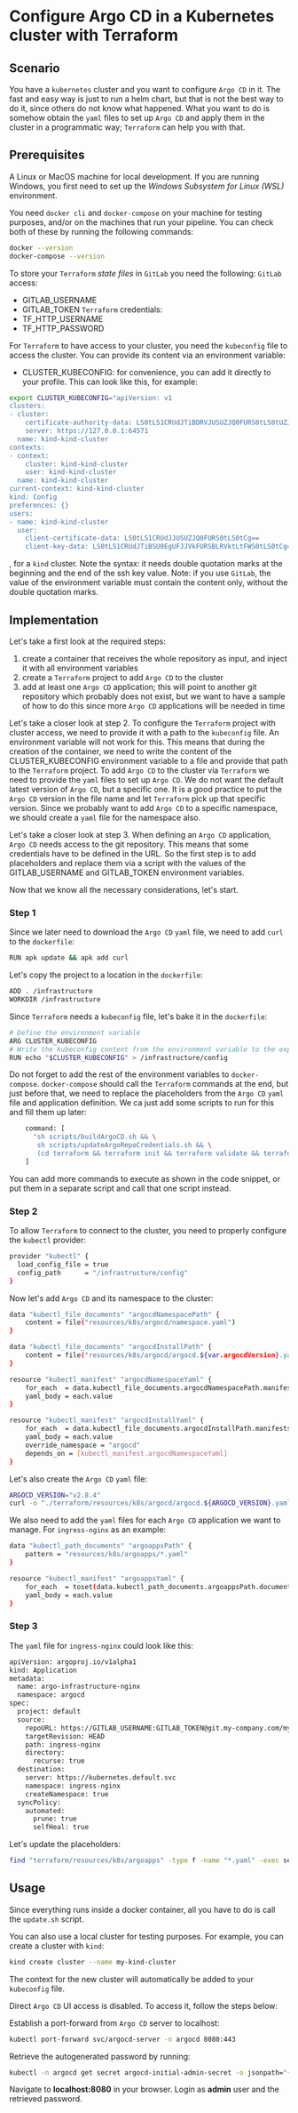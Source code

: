 # Configure Argo CD in a Kubernetes cluster with Terraform

## Scenario

You have a `kubernetes` cluster and you want to configure `Argo CD` in it. The fast and easy way is just to run a helm chart, but that is not the best way to do it, since others do not know what happened. What you want to do is somehow obtain the `yaml` files to set up `Argo CD` and apply them in the cluster in a programmatic way; `Terraform` can help you with that.

## Prerequisites

A Linux or MacOS machine for local development. If you are running Windows, you first need to set up the *Windows Subsystem for Linux (WSL)* environment.

You need `docker cli` and `docker-compose` on your machine for testing purposes, and/or on the machines that run your pipeline.
You can check both of these by running the following commands:
```sh
docker --version
docker-compose --version
```

To store your `Terraform` *state files* in `GitLab` you need the following:
`GitLab` access:
- GITLAB_USERNAME
- GITLAB_TOKEN
`Terraform` credentials:
- TF_HTTP_USERNAME
- TF_HTTP_PASSWORD

For `Terraform` to have access to your cluster, you need the `kubeconfig` file to access the cluster. You can provide its content via an environment variable:
- CLUSTER_KUBECONFIG: for convenience, you can add it directly to your profile. This can look like this, for example:
```sh
export CLUSTER_KUBECONFIG="apiVersion: v1
clusters:
- cluster:
    certificate-authority-data: LS0tLS1CRUdJTiBDRVJUSUZJQ0FURS0tLS0tUZJQ0FURS0tLS0tCg==
    server: https://127.0.0.1:64571
  name: kind-kind-cluster
contexts:
- context:
    cluster: kind-kind-cluster
    user: kind-kind-cluster
  name: kind-kind-cluster
current-context: kind-kind-cluster
kind: Config
preferences: {}
users:
- name: kind-kind-cluster
  user:
    client-certificate-data: LS0tLS1CRUdJJUSUZJQ0FURS0tLS0tCg==
    client-key-data: LS0tLS1CRUdJTiBSU0EgUFJJVkFURSBLRVktLtFWS0tLS0tCg=="
```
, for a `kind` cluster.
Note the syntax: it needs double quotation marks at the beginning and the end of the ssh key value.
Note: if you use `GitLab`, the value of the environment variable must contain the content only, without the double quotation marks.

## Implementation

Let's take a first look at the required steps:
1) create a container that receives the whole repository as input, and inject it with all environment variables
2) create a `Terraform` project to add `Argo CD` to the cluster
3) add at least one `Argo CD` application; this will point to another git repository which probably does not exist, but we want to have a sample of how to do this since more `Argo CD` applications will be needed in time

Let's take a closer look at step 2.
To configure the `Terraform` project with cluster access, we need to provide it with a path to the `kubeconfig` file. An environment variable will not work for this. This means that during the creation of the container, we need to write the content of the CLUSTER_KUBECONFIG environment variable to a file and provide that path to the `Terraform` project.
To add `Argo CD` to the cluster via `Terraform` we need to provide the `yaml` files to set up `Argo CD`. We do not want the default latest version of `Argo CD`, but a specific one. It is a good practice to put the `Argo CD` version in the file name and let `Terraform` pick up that specific version. Since we probably want to add `Argo CD` to a specific namespace, we should create a `yaml` file for the namespace also.

Let's take a closer look at step 3.
When defining an `Argo CD` application, `Argo CD` needs access to the git repository. This means that some credentials have to be defined in the URL. So the first step is to add placeholders and replace them via a script with the values of the GITLAB_USERNAME and GITLAB_TOKEN environment variables.

Now that we know all the necessary considerations, let's start.

### Step 1

Since we later need to download the `Argo CD` `yaml` file, we need to add `curl` to the `dockerfile`:
```sh
RUN apk update && apk add curl
```

Let's copy the project to a location in the `dockerfile`:
```sh
ADD . /infrastructure
WORKDIR /infrastructure
```

Since `Terraform` needs a `kubeconfig` file, let's bake it in the `dockerfile`:
```sh
# Define the environment variable
ARG CLUSTER_KUBECONFIG
# Write the kubeconfig content from the environment variable to the expected location
RUN echo "$CLUSTER_KUBECONFIG" > /infrastructure/config
```

Do not forget to add the rest of the environment variables to `docker-compose`.
`docker-compose` should call the `Terraform` commands at the end, but just before that, we need to replace the placeholders from the `Argo CD` `yaml` file and application definition. We ca just add some scripts to run for this and fill them up later:
```sh
    command: [
      "sh scripts/buildArgoCD.sh && \
       sh scripts/updateArgoRepoCredentials.sh && \
       (cd terraform && terraform init && terraform validate && terraform apply -auto-approve)"
    ]
```
You can add more commands to execute as shown in the code snippet, or put them in a separate script and call that one script instead.

### Step 2

To allow `Terraform` to connect to the cluster, you need to properly configure the `kubectl` provider:
```sh
provider "kubectl" {
  load_config_file = true
  config_path      = "/infrastructure/config"
}
```

Now let's add `Argo CD` and its namespace to the cluster:
```sh
data "kubectl_file_documents" "argocdNamespacePath" {
    content = file("resources/k8s/argocd/namespace.yaml")
}

data "kubectl_file_documents" "argocdInstallPath" {
    content = file("resources/k8s/argocd/argocd.${var.argocdVersion}.yaml")
}

resource "kubectl_manifest" "argocdNamespaceYaml" {
    for_each  = data.kubectl_file_documents.argocdNamespacePath.manifests
    yaml_body = each.value
}

resource "kubectl_manifest" "argocdInstallYaml" {
    for_each  = data.kubectl_file_documents.argocdInstallPath.manifests
    yaml_body = each.value
    override_namespace = "argocd"
    depends_on = [kubectl_manifest.argocdNamespaceYaml]
}
```

Let's also create the `Argo CD` `yaml` file:
 ```sh
ARGOCD_VERSION="v2.8.4"
curl -o "./terraform/resources/k8s/argocd/argocd.${ARGOCD_VERSION}.yaml" "https://raw.githubusercontent.com/argoproj/argo-cd/${ARGOCD_VERSION}/manifests/install.yaml"
```

We also need to add the `yaml` files for each `Argo CD` application we want to manage. For `ingress-nginx` as an example:
```sh
data "kubectl_path_documents" "argoappsPath" {
    pattern = "resources/k8s/argoapps/*.yaml"
}

resource "kubectl_manifest" "argoappsYaml" {
    for_each  = toset(data.kubectl_path_documents.argoappsPath.documents)
    yaml_body = each.value
}
```

### Step 3

The `yaml` file for `ingress-nginx` could look like this:
```sh
apiVersion: argoproj.io/v1alpha1
kind: Application
metadata:
  name: argo-infrastructure-nginx
  namespace: argocd
spec:
  project: default
  source:
    repoURL: https://GITLAB_USERNAME:GITLAB_TOKEN@git.my-company.com/my-repository.git
    targetRevision: HEAD
    path: ingress-nginx
    directory:
      recurse: true
  destination:
    server: https://kubernetes.default.svc
    namespace: ingress-nginx
    createNamespace: true
  syncPolicy:
    automated:
      prune: true
      selfHeal: true
```

Let's update the placeholders:
```sh
find "terraform/resources/k8s/argoapps" -type f -name "*.yaml" -exec sed -i.bak "s/GITLAB_TOKEN/$GITLAB_TOKEN/g; s/GITLAB_USERNAME/$GITLAB_USERNAME/g" {} \;
```

## Usage

Since everything runs inside a docker container, all you have to do is call the `update.sh` script.

You can also use a local cluster for testing purposes. For example, you can create a cluster with `kind`:
```sh
kind create cluster --name my-kind-cluster
```
The context for the new cluster will automatically be added to your `kubeconfig` file.

Direct `Argo CD` UI access is disabled. To access it, follow the steps below:

Establish a port-forward from `Argo CD` server to localhost:
```sh
kubectl port-forward svc/argocd-server -n argocd 8080:443
```

Retrieve the autogenerated password by running:
```sh
kubectl -n argocd get secret argocd-initial-admin-secret -o jsonpath="{.data.password}" | base64 -d
```

Navigate to **localhost:8080** in your browser. Login as **admin** user and the retrieved password.
